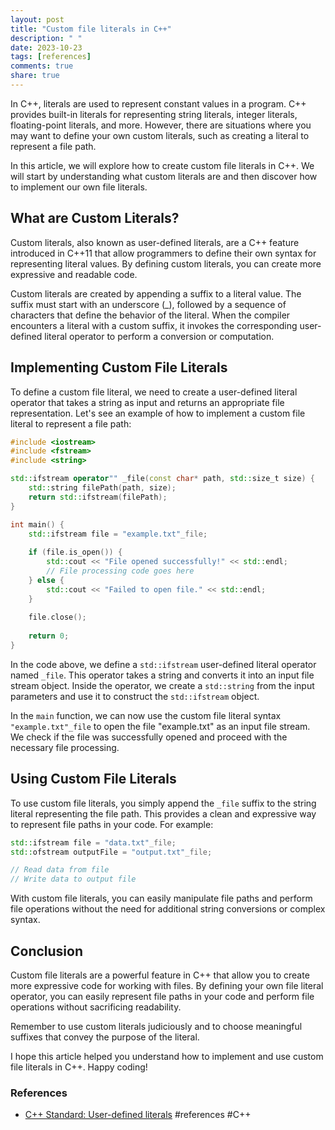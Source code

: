 ```yaml
---
layout: post
title: "Custom file literals in C++"
description: " "
date: 2023-10-23
tags: [references]
comments: true
share: true
---
```


In C++, literals are used to represent constant values in a program. C++ provides built-in literals for representing string literals, integer literals, floating-point literals, and more. However, there are situations where you may want to define your own custom literals, such as creating a literal to represent a file path.

In this article, we will explore how to create custom file literals in C++. We will start by understanding what custom literals are and then discover how to implement our own file literals.

## What are Custom Literals?

Custom literals, also known as user-defined literals, are a C++ feature introduced in C++11 that allow programmers to define their own syntax for representing literal values. By defining custom literals, you can create more expressive and readable code.

Custom literals are created by appending a suffix to a literal value. The suffix must start with an underscore (_), followed by a sequence of characters that define the behavior of the literal. When the compiler encounters a literal with a custom suffix, it invokes the corresponding user-defined literal operator to perform a conversion or computation.

## Implementing Custom File Literals

To define a custom file literal, we need to create a user-defined literal operator that takes a string as input and returns an appropriate file representation. Let's see an example of how to implement a custom file literal to represent a file path:

```cpp
#include <iostream>
#include <fstream>
#include <string>

std::ifstream operator"" _file(const char* path, std::size_t size) {
    std::string filePath(path, size);
    return std::ifstream(filePath);
}

int main() {
    std::ifstream file = "example.txt"_file;
    
    if (file.is_open()) {
        std::cout << "File opened successfully!" << std::endl;
        // File processing code goes here
    } else {
        std::cout << "Failed to open file." << std::endl;
    }
    
    file.close();
    
    return 0;
}
```

In the code above, we define a `std::ifstream` user-defined literal operator named `_file`. This operator takes a string and converts it into an input file stream object. Inside the operator, we create a `std::string` from the input parameters and use it to construct the `std::ifstream` object.

In the `main` function, we can now use the custom file literal syntax `"example.txt"_file` to open the file "example.txt" as an input file stream. We check if the file was successfully opened and proceed with the necessary file processing.

## Using Custom File Literals

To use custom file literals, you simply append the `_file` suffix to the string literal representing the file path. This provides a clean and expressive way to represent file paths in your code. For example:

```cpp
std::ifstream file = "data.txt"_file;
std::ofstream outputFile = "output.txt"_file;

// Read data from file
// Write data to output file
```

With custom file literals, you can easily manipulate file paths and perform file operations without the need for additional string conversions or complex syntax.

## Conclusion

Custom file literals are a powerful feature in C++ that allow you to create more expressive code for working with files. By defining your own file literal operator, you can easily represent file paths in your code and perform file operations without sacrificing readability.

Remember to use custom literals judiciously and to choose meaningful suffixes that convey the purpose of the literal.

I hope this article helped you understand how to implement and use custom file literals in C++. Happy coding!

### References
- [C++ Standard: User-defined literals](https://en.cppreference.com/w/cpp/language/user_literal) #references #C++